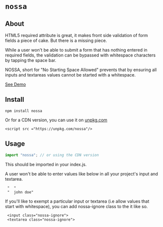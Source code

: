 # `nossa`

## About

HTML5 required attribute is great, it makes front side validation of form fields
a piece of cake. But there is a missing piece.

While a user won't be able to submit a form that has nothing entered in required
fields, the validation can be bypassed with whitespace characters by tapping the
space bar.

NOSSA, short for "No Starting Space Allowed" prevents that by ensuring all
inputs and textareas values cannot be started with a whitespace.

[See Demo](https://engrtitus.github.io/nossa/example/)

## Install

```
npm install nossa
```

Or for a CDN version, you can use it on [unpkg.com](https://unpkg.com/nossa)

```
<script src ="https://unpkg.com/nossa"/>
```

## Usage

```js
import "nossa"; // or using the CDN version
```

This should be imported in your index.js.

A user won't be able to enter values like below in all your project's input and
textarea.

```
 "  "
 "  john doe"
```

If you'll like to exempt a particular input or textarea (i.e allow values that
start with whitespace), you can add nossa-ignore class to the it like so.

```
 <input class="nossa-ignore">
 <textarea class="nossa-ignore">
```
